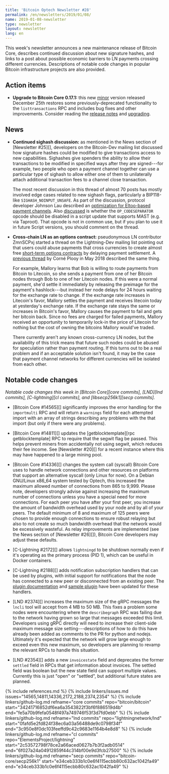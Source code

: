 ```yaml
---
title: 'Bitcoin Optech Newsletter #28'
permalink: /en/newsletters/2019/01/08/
name: 2019-01-08-newsletter
type: newsletter
layout: newsletter
lang: en
---
```

This week's newsletter announces a new maintenance release of Bitcoin
Core, describes continued discussion about new signature hashes, and
links to a post about possible economic barriers to LN payments crossing
different currencies.  Descriptions of notable code changes in popular
Bitcoin infrastructure projects are also provided.

## Action items

- **Upgrade to Bitcoin Core 0.17.1:** this new [minor][maintenance]
  version released December 25th restores some previously-deprecated
  functionality to the `listtransactions` RPC and includes bug fixes and
  other improvements.  Consider reading the [release notes][0.17.1
  notes] and [upgrading][0.17.1 bin].

## News

- **Continued sighash discussion:** as mentioned in the News section of
  [Newsletter #25][], developers on the Bitcoin-Dev mailing list
  discussed how signature hashes could be modified to give transactions
  access to new capabilities.  Sighashes give spenders the ability to
  allow their transactions to be modified in specified ways after they
  are signed---for example, two people who open a payment channel
  together can use a particular type of sighash to allow either one of
  them to unilaterally attach additional transaction fees to a channel
  close transaction.

    The most recent discussion in this thread of almost 70 posts has
    mostly involved edge cases related to new sighash flags,
    particularly a BIP118-like `SIGHASH_NOINPUT_UNSAFE`.  As part of the
    discussion, protocol developer Johnson Lau described an
    [optimization for Eltoo-based payment channels][lau bip68].  Also
    [discussed][rm codesep] is whether the `OP_CODESEPARATOR` opcode
    should be disabled in a script update that supports MAST (e.g. via
    Taproot).  That opcode is not in common use, but if you plan to use
    it in future Script versions, you should comment on the thread.

- **Cross-chain LN as an options contract:** pseudonymous LN
  contributor ZmnSCPxj started a thread on the Lightning-Dev mailing
  list pointing out that users could abuse payments that cross
  currencies to create almost free [short-term options contracts][] by
  delaying payment settlement.  A [previous thread][cjp risk] by Corné
  Plooy in May 2018 described the same thing.
  
    For example, Mallory learns that Bob is willing to route payments
    from Bitcoin to Litecoin, so she sends a payment from one of her
    Bitcoin nodes through Bob to one of her Litecoin nodes.  If this
    were a normal payment, she'd settle it immediately by releasing the
    preimage for the payment's hashlock---but instead her node delays
    for 24 hours waiting for the exchange rate to change.  If the
    exchange rate increases in Litecoin's favor, Mallory settles the
    payment and receives litecoin today at yesterday's exchange rate.
    If the exchange rate stays the same or increases in Bitcoin's favor,
    Mallory causes the payment to fail and gets her bitcoin back.  Since
    no fees are charged for failed payments, Mallory received an
    opportunity to temporarily lock-in the price of Litecoin for nothing
    but the cost of owning the bitcoins Mallory would've traded.

    There currently aren't any known cross-currency LN nodes, but the
    availability of this trick means that future such nodes could be
    abused for speculation rather than payment routing.  If this turns
    out to be a real problem and if an acceptable solution isn't found,
    it may be the case that payment channel networks for different
    currencies will be isolated from each other.

## Notable code changes

*Notable code changes this week in [Bitcoin Core][core commits],
[LND][lnd commits], [C-lightning][cl commits], and [libsecp256k1][secp
commits].*

- [Bitcoin Core #14565][] significantly improves the error handling for
  the `importmulti` RPC and will return a `warnings` field for each
  attempted import with an array of strings describing any problems with
  the that import (but only if there were any problems).

- [Bitcoin Core #14811][] updates the [getblocktemplate][rpc
  getblocktemplate] RPC to require that the segwit flag be passed.  This
  helps prevent miners from accidentally not using segwit, which reduces
  their fee income.  See [Newsletter #20][] for a recent instance where
  this may have happened to a large mining pool.

- [Bitcoin Core #14336][] changes the system call (syscall) Bitcoin Core
  uses to handle network connections and other resources on platforms
  that support an alternative syscall (only Linux for now).  On a
  Debian GNU/Linux x86_64 system tested by Optech, this increased the
  maximum allowed number of connections from 865 to 9,999.  Please note,
  developers strongly advise against increasing the maximum number of
  connections unless you have a special need for more connections.  For
  each peer you have after your first peer, you increase the amount of
  bandwidth overhead used by your node and by all of your peers.  The
  default minimum of 8 and maximum of 125 peers were chosen to provide
  enough connections to ensure robust relaying but also to not create so
  much bandwidth overhead that the network would be excessively
  wasteful.  As relay improvements are implemented (see the News section
  of [Newsletter #26][]), Bitcoin Core developers may adjust these
  defaults.

- [C-Lightning #2172][] allows `lightningd` to be shutdown normally even
  if it's operating as the primary process (PID 1), which can be useful
  in Docker containers.

- [C-Lightning #2188][] adds notification subscription handlers that can
  be used by plugins, with initial support for notifications that the
  node has connected to a new peer or disconnected from an existing
  peer.  The [plugin documentation][cl plugin event] and [sample
  plugin][cl helloworld.py] have been updated for these handlers.

- [LND #2374][] increases the maximum size of the gRPC messages the
  `lncli` tool will accept from 4 MB to 50 MB.  This fixes a problem
  some nodes were encountering where the `describegraph` RPC was failing
  due to the network having grown so large that messages exceeded this
  limit.  Developers using gRPC directly will need to increase their
  client-side maximum message size setting---descriptions of how to do
  this have already been added as comments to the PR for python and nodejs.
  Ultimately it's expected that the network will grow large enough to
  exceed even this new maximum, so developers are planning to revamp the
  relevant RPCs to handle this situation.

- [LND #2354][] adds a new `invoicestate` field and deprecates the former
  `settled` field in RPCs that get information about invoices.  The
  settled field was boolean but the new state field can support multiple
  values.  Currently this is just "open" or "settled", but additional
  future states are planned.

{% include references.md %}
{% include linkers/issues.md issues="14565,14811,14336,2172,2188,2374,2354" %}
{% include linkers/github-log.md
  refname="core commits"
  repo="bitcoin/bitcoin"
  start="34241716852df6ea6a3543822f3bf6f886519d4b"
  end="fe5a70b9fefa0548f497a749746f53f3d7fd0ebb"
%}
{% include linkers/github-log.md
  refname="lnd commits"
  repo="lightningnetwork/lnd"
  start="0fafd5e2fd824f38ec6a03a56488de9c0798f34f"
  end="3c950e8f0dc103feeffd9c42c9683e1164b4e8d8"
%}
{% include linkers/github-log.md
  refname="cl commits"
  repo="ElementsProject/lightning"
  start="2c53572798f78ce2a66aced0627b7b3f2adb0514"
  end="6f027a24a04912859f44c314bf00e9d3fcb27500"
%}
{% include linkers/github-log.md
  refname="secp commits"
  repo="bitcoin-core/secp256k1"
  start="e34ceb333b1c0e6f4115ecbb80c632ac1042fa49"
  end="e34ceb333b1c0e6f4115ecbb80c632ac1042fa49"
%}

[0.17.1 bin]: https://bitcoincore.org/bin/bitcoin-core-0.17.1/
[0.17.1 notes]: https://bitcoincore.org/en/releases/0.17.1/
[maintenance]: https://bitcoincore.org/en/lifecycle/#maintenance-releases
[lau bip68]: https://lists.linuxfoundation.org/pipermail/bitcoin-dev/2018-December/016574.html
[rm codesep]: https://lists.linuxfoundation.org/pipermail/bitcoin-dev/2018-December/016581.html
[short-term options contracts]: https://lists.linuxfoundation.org/pipermail/lightning-dev/2018-December/001752.html
[cjp risk]: https://lists.linuxfoundation.org/pipermail/lightning-dev/2018-May/001292.html
[cl plugin event]: https://github.com/ElementsProject/lightning/blob/master/doc/plugins.md#event-notifications
[cl helloworld.py]: https://github.com/ElementsProject/lightning/blob/master/contrib/plugins/helloworld.py
